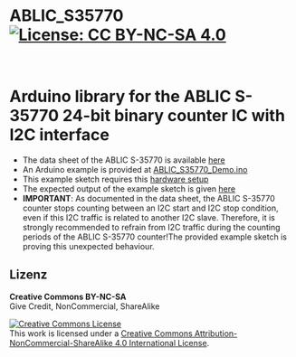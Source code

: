 
# ABLIC_S35770 [![License: CC BY-NC-SA 4.0](https://img.shields.io/badge/License-CC%20BY--NC--SA%204.0-lightgrey.svg)](https://creativecommons.org/licenses/by-nc-sa/4.0/)
<br/>

# Arduino library for the ABLIC S-35770 24-bit binary counter IC with I2C interface

- The data sheet of the ABLIC S-35770 is available [here](https://www.ablic.com/en/doc/datasheet/counter_ic/S35770_I_E.pdf)
- An Arduino example is provided at [ABLIC_S35770_Demo.ino](./ABLIC_S35770_Demo/ABLIC_S35770_Demo.ino)
- This example sketch requires this [hardware setup](./ABLIC_S35770_Demo/Hardware_setup_for_example_sketch.png)
- The expected output of the example sketch is given [here](./ABLIC_S35770_Demo/Expected_output_of_serial_monitor)
- **IMPORTANT**: As documented in the data sheet, the ABLIC S-35770 counter stops counting between an I2C start and I2C stop condition, even if this I2C traffic is related to another I2C slave. Therefore, it is strongly recommended to refrain from I2C traffic during the counting periods of the ABLIC S-35770 counter!The provided example sketch is proving this unexpected behaviour.


## Lizenz

**Creative Commons BY-NC-SA**<br>
Give Credit, NonCommercial, ShareAlike

<a rel="license" href="http://creativecommons.org/licenses/by-nc-sa/4.0/"><img alt="Creative Commons License" style="border-width:0" src="https://i.creativecommons.org/l/by-nc-sa/4.0/88x31.png" /></a><br />This work is licensed under a <a rel="license" href="http://creativecommons.org/licenses/by-nc-sa/4.0/">Creative Commons Attribution-NonCommercial-ShareAlike 4.0 International License</a>.
